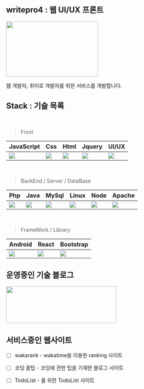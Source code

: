 ##  writepro4 : 웹 UI/UX 프론트  

 
<img src="https://user-images.githubusercontent.com/45548926/87241018-bb327100-c459-11ea-9cd5-ca8f36942d4e.gif" width="250" height="150" /> 

웹 개발자, 취미로 개발자를 위한 서비스를 개발합니다. 

##  Stack : 기술 목록

<br>

> Front

| JavaScript | Css | Html | Jquery | UI/UX |
| ------ | ----------- | ----- | ----- | ------ |
| <img src="https://img.icons8.com/color/70/000000/javascript-logo-1.png"/> | <img src="https://img.icons8.com/color/70/000000/css3.png"/> | <img src="https://img.icons8.com/color/70/000000/html-5.png"/> |  <img src="https://img.icons8.com/ios-filled/70/000000/jquery.png"/> | <img src="https://img.icons8.com/nolan/70/web-design.png"/> |

<br>

> BackEnd / Server / DataBase

| Php | Java | MySql | Linux | Node | Apache |
| ------ | ----------- | ------ | ----- | ---- | ---- |
| <img src="https://img.icons8.com/dusk/70/000000/php-logo.png"/> | <img src="https://img.icons8.com/dusk/70/000000/java-coffee-cup-logo.png"/> | <img src="https://img.icons8.com/nolan/70/mysql.png"/> | <img src="https://img.icons8.com/dusk/70/000000/linux.png"/> | <img src="https://img.icons8.com/color/70/000000/nodejs.png"/> | <img src="https://img.icons8.com/clouds/70/000000/server.png"/> |

<br>

> FrameWork / Library

| Android | React | Bootstrap |
| ------ | -------- | ------ |
| <img src="https://img.icons8.com/clouds/70/000000/android-os.png"/> | <img src="https://img.icons8.com/clouds/70/000000/react.png"/> | <img src="https://img.icons8.com/color/70/000000/bootstrap.png"/> |



## 운영중인 기술 블로그

<a href="https://gaebal4.tistory.com/">
<img src="https://user-images.githubusercontent.com/45548926/87373446-aaead500-c5c4-11ea-989c-c51dccf8966f.png" width="300" height="100" />
</a>

## 서비스중인 웹사이트 


- [ ] wakarank - wakatime을 이용한 ranking 사이트 
- [ ] 코딩 꿀팁 - 코딩에 관한 팁을 기재한 블로그 사이트
- [ ] TodoList - 를 위한 TodoList 사이트




